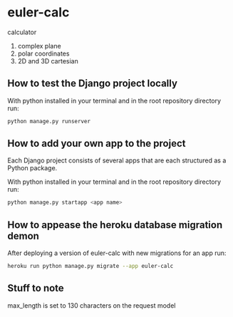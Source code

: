 # euler-calc

calculator
1. complex plane
2. polar coordinates
3. 2D and 3D cartesian

## How to test the Django project locally

With python installed in your terminal and in the root repository directory run:
```Bash
python manage.py runserver
```

## How to add your own app to the project

Each Django project consists of several apps that are each structured as a Python package.

With python installed in your terminal and in the root repository directory run:
```Bash
python manage.py startapp <app name>
```

## How to appease the heroku database migration demon

After deploying a version of euler-calc with new migrations for an app run:
```Bash
heroku run python manage.py migrate --app euler-calc
```

## Stuff to note

max_length is set to 130 characters on the request model
